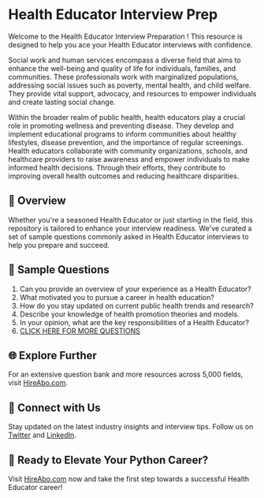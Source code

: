 # Health Educator Interview Prep

Welcome to the Health Educator Interview Preparation ! This resource is designed to help you ace your Health Educator interviews with confidence.

Social work and human services encompass a diverse field that aims to enhance the well-being and quality of life for individuals, families, and communities. These professionals work with marginalized populations, addressing social issues such as poverty, mental health, and child welfare. They provide vital support, advocacy, and resources to empower individuals and create lasting social change. 

Within the broader realm of public health, health educators play a crucial role in promoting wellness and preventing disease. They develop and implement educational programs to inform communities about healthy lifestyles, disease prevention, and the importance of regular screenings. Health educators collaborate with community organizations, schools, and healthcare providers to raise awareness and empower individuals to make informed health decisions. Through their efforts, they contribute to improving overall health outcomes and reducing healthcare disparities.

## 🚀 Overview

Whether you're a seasoned Health Educator or just starting in the field, this repository is tailored to enhance your interview readiness. We've curated a set of sample questions commonly asked in Health Educator interviews to help you prepare and succeed.

## 📝 Sample Questions

1. Can you provide an overview of your experience as a Health Educator?
2. What motivated you to pursue a career in health education?
3. How do you stay updated on current public health trends and research?
4. Describe your knowledge of health promotion theories and models.
5. In your opinion, what are the key responsibilities of a Health Educator?
6. [CLICK HERE FOR MORE QUESTIONS](https://hireabo.com/job/13_2_2/Health%20Educator)

## 🌐 Explore Further

For an extensive question bank and more resources across 5,000 fields, visit [HireAbo.com](https://www.hireabo.com).

## 📱 Connect with Us

Stay updated on the latest industry insights and interview tips. Follow us on [Twitter](https://twitter.com/hireabo) and [LinkedIn](https://www.linkedin.com/in/hire-abo-3609972a8/).

## 🚀 Ready to Elevate Your Python Career?

Visit [HireAbo.com](https://www.hireabo.com) now and take the first step towards a successful Health Educator career!